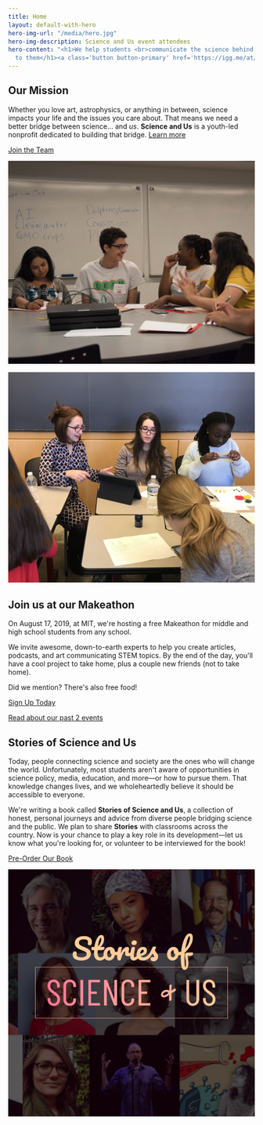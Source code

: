 ```yaml
---
title: Home
layout: default-with-hero
hero-img-url: "/media/hero.jpg"
hero-img-description: Science and Us event attendees
hero-content: "<h1>We help students <br>communicate the science behind <br>what matters
  to them</h1><a class='button button-primary' href='https://igg.me/at/scienceandus'>Buy Our Book</a>"
---
```


<div class="row half-half" markdown="1">

<article markdown="1">

## Our Mission

Whether you love art, astrophysics, or anything in between, science impacts your life and the issues you care about. That means we need a better bridge between science… and *us*. **Science and Us** is a youth-led nonprofit dedicated to building that bridge. [Learn more](/about)

<a href="join" class="button button-primary">Join the Team</a>

</article>

<article markdown="1">

![Science and Us participants at a table at our first event laughing, with social issues on the board in the background](/media/first-event-students-laughing.jpg)

</article>

</div>



<div class="row half-half" markdown="1">

<article markdown="1">

![Attendees at December 2018 event making stop motion animations with Play-doh](/media/second-event-stop-motion.jpg)

</article>

<article markdown="1">

## Join us at our Makeathon

On August 17, 2019, at MIT, we're hosting a free Makeathon for middle and high school students from any school.

We invite awesome, down-to-earth experts to help you create articles, podcasts, and art communicating STEM topics. By the end of the day, you'll have a cool project to take home, plus a couple new friends (not to take home).

Did we mention? There's also free food!

<a href="makeathon" class="button button-primary">Sign Up Today</a>

[Read about our past 2 events](/makeathon)

</article>

</div>




<div class="row half-half" markdown="1">

<article markdown="1">

## Stories of Science and Us

Today, people connecting science and society are the ones who will change the world. Unfortunately, most students aren't aware of opportunities in science policy, media, education, and more—or how to pursue them. That knowledge changes lives, and we wholeheartedly believe it should be accessible to everyone.

We're writing a book called **Stories of Science and Us**, a collection of honest, personal journeys and advice from diverse people bridging science and the public. We plan to share **Stories** with classrooms across the country. Now is your chance to play a key role in its development—let us know what you're looking for, or volunteer to be interviewed for the book!

<a href="https://igg.me/at/scienceandus" class="button button-primary">Pre-Order Our Book</a>

</article>

<article markdown="1">

![Stories of Science and Us Indiegogo campaign card](/media/campaigncard.png)

</article>

</div>